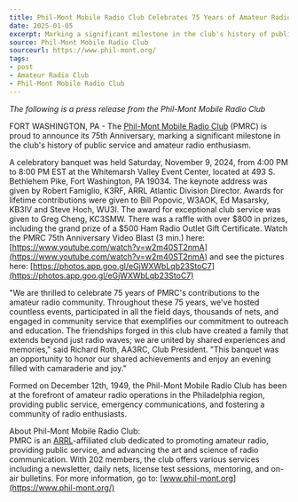 ```yaml
---
title: Phil-Mont Mobile Radio Club Celebrates 75 Years of Amateur Radio Excellence
date: 2025-01-05
excerpt: Marking a significant milestone in the club's history of public service.
source: Phil-Mont Mobile Radio Club
sourceurl: https://www.phil-mont.org/
tags:
- post
- Amateur Radio Club
- Phil-Mont Mobile Radio Club
---
```

*The following is a press release from the Phil-Mont Mobile Radio Club*

FORT WASHINGTON, PA - The [Phil-Mont Mobile Radio Club](https://www.phil-mont.org/) (PMRC) is proud to announce its 75th Anniversary, marking a significant milestone in the club's history of public service and amateur radio enthusiasm.

A celebratory banquet was held Saturday, November 9, 2024, from 4:00 PM to 8:00 PM EST at the Whitemarsh Valley Event Center, located at 493 S. Bethlehem Pike, Fort Washington, PA 19034. The  keynote address was given by Robert Famiglio, K3RF, ARRL Atlantic Division Director. Awards for lifetime contributions were given to Bill Popovic, W3AOK, Ed Masarsky, KB3IV and Steve Hoch, WU3I. The award for exceptional club service was given to Greg Cheng, KC3SMW. There was a raffle with over $800 in prizes, including the grand prize of a $500 Ham Radio Outlet Gift Certificate. Watch the PMRC 75th Anniversary Video Blast (3 min.) here: [https://www.youtube.com/watch?v=w2m40ST2nmA](https://www.youtube.com/watch?v=w2m40ST2nmA) and see the pictures here: [https://photos.app.goo.gl/eGjWXWbLqb23StoC7](https://photos.app.goo.gl/eGjWXWbLqb23StoC7)

"We are thrilled to celebrate 75 years of PMRC's contributions to the amateur radio community. Throughout these 75 years, we've hosted countless events, participated in all the field days, thousands of nets, and engaged in community service that exemplifies our commitment to outreach and education. The friendships forged in this club have created a family that extends beyond just radio waves; we are united by shared experiences and memories," said Richard Roth, AA3RC, Club President. "This banquet was an opportunity to honor our shared achievements and enjoy an evening filled with camaraderie and joy."

Formed on December 12th, 1949, the Phil-Mont Mobile Radio Club has been at the forefront of amateur radio operations in the Philadelphia region, providing public service, emergency communications, and fostering a community of radio enthusiasts.

About Phil-Mont Mobile Radio Club:   
PMRC is an [ARRL]()-affiliated club dedicated to promoting amateur radio, providing public service, and advancing the art and science of radio communication. With 202 members, the club offers various services including a newsletter, daily nets, license test sessions, mentoring, and on-air bulletins. For more information, go to: [www.phil-mont.org](https://www.phil-mont.org/)



